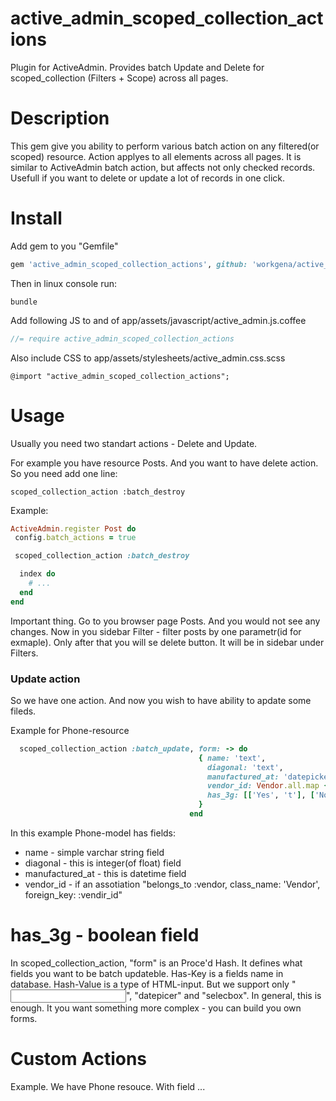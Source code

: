 # active_admin_scoped_collection_actions
Plugin for ActiveAdmin. Provides batch Update and Delete for scoped_collection (Filters + Scope) across all pages.


# Description

This gem give you ability to perform various batch action on any filtered(or scoped) resource. Action applyes to all elements across all pages. It is similar to ActiveAdmin batch action, but affects not only checked records. Usefull if you want to delete or update a lot of records in one click.

# Install

Add gem to you "Gemfile"

```ruby
gem 'active_admin_scoped_collection_actions', github: 'workgena/active_admin_scoped_collection_actions'
```

Then in linux console run:

```
bundle
```

Add following JS to and of app/assets/javascript/active_admin.js.coffee

```javascript
//= require active_admin_scoped_collection_actions
```

Also include CSS to app/assets/stylesheets/active_admin.css.scss

```
@import "active_admin_scoped_collection_actions";
```

# Usage

Usually you need two standart actions - Delete and Update.

For example you have resource Posts. And you want to have delete action. So you need add one line:

```
scoped_collection_action :batch_destroy
```

Example:

```ruby
ActiveAdmin.register Post do
 config.batch_actions = true

 scoped_collection_action :batch_destroy

  index do
    # ...
  end
end
```

Important thing. Go to you browser page Posts. And you would not see any changes. Now in you sidebar Filter - filter posts by one parametr(id for exmaple). Only after that you will se delete button. It will be in sidebar under Filters.

### Update action

So we have one action. And now you wish to have ability to apdate some fileds.

Example for Phone-resource

```ruby
  scoped_collection_action :batch_update, form: -> do
                                          { name: 'text',
                                            diagonal: 'text',
                                            manufactured_at: 'datepicker',
                                            vendor_id: Vendor.all.map { |region| [region.name, region.id] },
                                            has_3g: [['Yes', 't'], ['No', 'f']]
                                          }
                                        end
```

In this example Phone-model has fields:
 * name - simple varchar string field
 * diagonal - this is integer(of float) field
 * manufactured_at - this is datetime field
 * vendor_id - if an assotiation "belongs_to :vendor, class_name: 'Vendor', foreign_key: :vendir_id"
 # has_3g - boolean field

In scoped_collection_action, "form" is an Proce'd Hash. It defines what fields you want to be batch updateble. Has-Key is a fields name in database. Hash-Value is a type of HTML-input. But we support only "<input type=text>", "datepicer" and "selecbox". In general, this is enough. It you want something more complex - you can build you own forms.

# Custom Actions

Example. We have Phone resouce. With field ...
